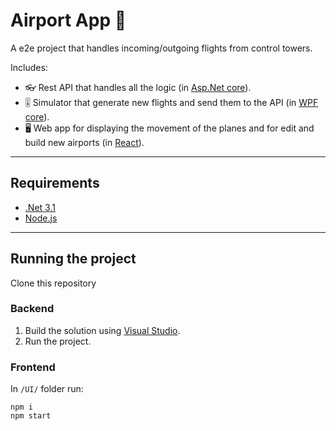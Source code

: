 # Airport App 🛫

A e2e project that handles incoming/outgoing flights from control towers.

Includes:
  - 👓 Rest API that handles all the logic (in [Asp.Net core](https://github.com/dotnet/aspnetcore)).
  - 🎚 Simulator that generate new flights and send them to the API (in [WPF core](https://github.com/dotnet/wpf)).
  - 🖥 Web app for displaying the movement of the planes and for edit and build new airports (in [React](https://github.com/facebook/react)). 
---
## Requirements
  - [.Net 3.1](https://github.com/dotnet/core/tree/master/release-notes/3.1)
  - [Node.js](https://github.com/nodejs/node)
  
---
## Running the project
Clone this repository
  ### Backend
  1. Build the solution using [Visual Studio](https://visualstudio.microsoft.com/downloads/).
  2. Run the project. 
  ### Frontend
  
  In `/UI/` folder run:
  ```
  npm i
  npm start
  ```
